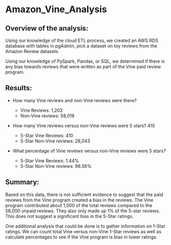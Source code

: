 # Amazon_Vine_Analysis

## Overview of the analysis:
Using our knowledge of the cloud ETL process, we created an AWS RDS database with tables in pgAdmin, pick a dataset on toy reviews from the Amazon Review datasets

Using our knowledge of PySpark, Pandas, or SQL, we determined if there is any bias towards reviews that were written as part of the Vine paid review program.


## Results:
 
* How many Vine reviews and non-Vine reviews were there?
    * Vine Reviews: 1,203
    * Non-Vine reviews: 58,018

* How many Vine reviews versus non-Vine reviews were 5 stars? 410
    * 5-Star Vine Reviews: 410
    * 5-Star Non-Vine reviews: 28,043

* What percentage of Vine reviews versus non-Vine reviews were 5 stars?
    * 5-Star Vine Reviews: 1.44%
    * 5-Star Non-Vine reviews: 98.56%


## Summary: 

Based on this data, there is not sufficient evidence to suggest that the paid reviews from the Vine program created a bias in the reviews. The Vine program contributed about 1,000 of the total reviews compared to the 58,000 unpaid reviews. They also only made up 1% of the 5-star reviews. This does not suggest a significant bias in the 5-Star ratings. 

One additional analysis that could be done is to gather information on 1-Star ratings. We can count total Vine versus non-Vine 1-Star reviews as well as calculate percentages to see if the Vine program is bias in lower ratings. 
